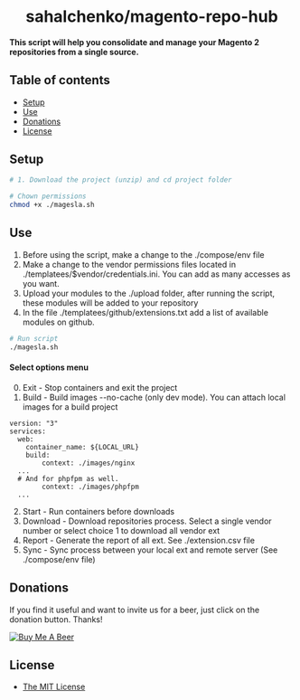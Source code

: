 <h1 align="center">sahalchenko/magento-repo-hub</h1>

#### This script will help you consolidate and manage your Magento 2 repositories from a single source.


## Table of contents

- [Setup](#setup)
- [Use](#use)
- [Donations](#donations)
- [License](#license)

## Setup
```bash
# 1. Download the project (unzip) and cd project folder

# Chown permissions 
chmod +x ./magesla.sh
```

## Use

1. Before using the script, make a change to the ./compose/env file
2. Make a change to the vendor permissions files located in ./templatees/$vendor/credentials.ini. You can add as many accesses as you want.
3. Upload your modules to the ./upload folder, after running the script, these modules will be added to your repository
4. In the file ./templatees/github/extensions.txt add a list of available modules on github.

```bash
# Run script
./magesla.sh
```
#### Select options menu

0.  Exit  - Stop containers and exit the project
1.  Build - Build images --no-cache (only dev mode). You can attach local images for a build project
```
version: "3"
services:
  web:
    container_name: ${LOCAL_URL}
    build:
        context: ./images/nginx
  ... 
  # And for phpfpm as well.
        context: ./images/phpfpm
  ...       
```

2.  Start - Run containers before downloads
3.  Download   - Download repositories process. Select a single vendor number or select choice 1 to download all vendor ext
4.  Report     - Generate the report of all ext. See ./extension.csv file
5.  Sync       - Sync process between your local ext and remote server (See ./compose/env file)

## Donations
If you find it useful and want to invite us for a beer, just click on the donation button. Thanks!

[![Buy Me A Beer](https://www.paypalobjects.com/en_US/i/btn/btn_donate_LG.gif)](https://www.paypal.com/donate/?hosted_button_id=TXZKTZ4555FH8)


## License

* [The MIT License](https://opensource.org/licenses/MIT)

